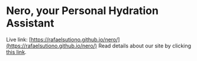 # Nero, your Personal Hydration Assistant

Live link: [https://rafaelsutiono.github.io/nero/](https://rafaelsutiono.github.io/nero/)
Read details about our site by clicking [this link](https://docs.google.com/document/d/1fpKXSzz19-zETBaA1KNJuKgogo5CXIDS/edit?usp=sharing&ouid=116101357079550296022&rtpof=true&sd=true).
